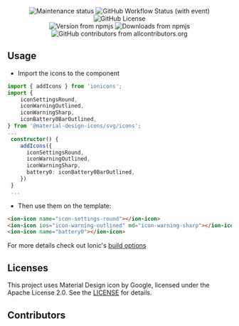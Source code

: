 <p align="center">
  <img 
      alt="Maintenance status"
      src="https://img.shields.io/maintenance/yes/2024?style=flat-square">
  <a
    href="https://github.com/robsonos/npm-packages/actions/workflows/ci.yml"
    style="color: inherit; text-decoration: none;">
    <img
      alt="GitHub Workflow Status (with event)"
      src="https://img.shields.io/github/actions/workflow/status/robsonos/npm-packages/ci.yml">
  </a>
  <a
    href="https://www.npmjs.com/package/@robsonos/ionic-mdi"
    style="color: inherit; text-decoration: none;">
    <img 
      alt="GitHub License"
      src="https://img.shields.io/npm/l/@robsonos/ionic-mdi?style=flat-square">
  </a>
  <br />
  <a
    href="https://www.npmjs.com/package/@robsonos/ionic-mdi"
    style="color: inherit; text-decoration: none;">
    <img
      alt="Version from npmjs"
      src="https://img.shields.io/npm/v/@robsonos/ionic-mdi?style=flat-square">
  </a>
  <a
    href="https://www.npmjs.com/package/@robsonos/ionic-mdi"
    style="color: inherit; text-decoration: none;">
    <img
      alt="Downloads from npmjs"
      src="https://img.shields.io/npm/dw/@robsonos/ionic-mdi?style=flat-square">
  </a>
  <a
    href="#contributors"
    style="color: inherit; text-decoration: none;">  
    <img
        alt="GitHub contributors from allcontributors.org"
        src="https://img.shields.io/github/all-contributors/robsonos/npm-packages">
  </a>
</p>

## Usage

- Import the icons to the component

```typescript
import { addIcons } from 'ionicons';
import {
    iconSettingsRound,
    iconWarningOutlined,
    iconWarningSharp,
    iconBattery0BarOutlined,
} from '@material-design-icons/svg/icons';
...
 constructor() {
    addIcons({
      iconSettingsRound,
      iconWarningOutlined,
      iconWarningSharp,
      battery0: iconBattery0BarOutlined,
    })
 }
 ...
```

- Then use them on the template:

```html
<ion-icon name="icon-settings-round"></ion-icon>
<ion-icon ios="icon-warning-outlined" md="icon-warning-sharp"></ion-icon>
<ion-icon name="battery0"></ion-icon>
```

For more details check out Ionic's [build options](https://ionicframework.com/docs/angular/build-options)

## Licenses

This project uses Material Design icon by Google, licensed under the Apache License 2.0. See the [LICENSE](LICENSE) for details.

## Contributors

<!-- ALL-CONTRIBUTORS-LIST:START - Do not remove or modify this section -->
<!-- prettier-ignore-start -->
<!-- markdownlint-disable -->

<!-- markdownlint-restore -->
<!-- prettier-ignore-end -->

<!-- ALL-CONTRIBUTORS-LIST:END -->
